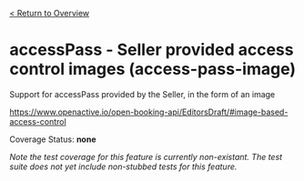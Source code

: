 [< Return to Overview](../../README.md)
# accessPass - Seller provided access control images  (access-pass-image)

Support for accessPass provided by the Seller, in the form of an image


https://www.openactive.io/open-booking-api/EditorsDraft/#image-based-access-control

Coverage Status: **none**


*Note the test coverage for this feature is currently non-existant. The test suite does not yet include non-stubbed tests for this feature.*



